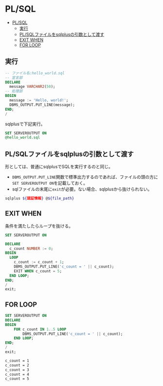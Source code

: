 # PL/SQL

- [PL/SQL](#plsql)
  - [実行](#実行)
  - [PL/SQLファイルをsqlplusの引数として渡す](#plsqlファイルをsqlplusの引数として渡す)
  - [EXIT WHEN](#exit-when)
  - [FOR LOOP](#for-loop)

## 実行

``` sql
-- ファイル名:hello_world.sql
-- 宣言部
DECLARE
  message VARCHAR2(50);
-- 処理部
BEGIN
  message := 'Hello, world!';
  DBMS_OUTPUT.PUT_LINE(message);
END;
/
```

sqlplusで下記実行。

``` sql
SET SERVEROUTPUT ON
@hello_world.sql
```

## PL/SQLファイルをsqlplusの引数として渡す

形としては、普通にsqlplusでSQLを実行するのと同じ。  

- `DBMS_OUTPUT.PUT_LINE`関数で標準出力するのであれば、ファイルの頭の方に`SET SERVEROUTPUT ON`を記載しておく。
- sqlファイルの末尾に`exit`が必要。ない場合、sqlplusから抜けられない。

``` bash
sqlplus ${認証情報} @${file_path}
```

## EXIT WHEN

条件を満たしたらループを抜ける。

``` sql
SET SERVEROUTPUT ON

DECLARE
  c_count NUMBER := 0;
BEGIN
  LOOP
    c_count := c_count + 1;
    DBMS_OUTPUT.PUT_LINE('c_count = ' || c_count);
    EXIT WHEN c_count = 5;
  END LOOP;
END;
/
exit;
```

## FOR LOOP

``` sql
SET SERVEROUTPUT ON
DECLARE
BEGIN
    FOR c_count IN 1..5 LOOP
        DBMS_OUTPUT.PUT_LINE('c_count = ' || c_count);
    END LOOP;
END;
/
exit;
```

``` txt
c_count = 1
c_count = 2
c_count = 3
c_count = 4
c_count = 5
```